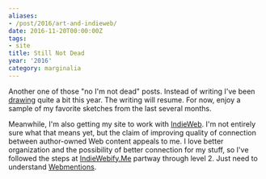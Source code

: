 ```yaml
---
aliases:
- /post/2016/art-and-indieweb/
date: 2016-11-20T00:00:00Z
tags:
- site
title: Still Not Dead
year: '2016'
category: marginalia
---
```

Another one of those "no I'm not dead" posts. Instead of writing I've been [drawing](/categories/drawing/)
quite a bit this year. The writing will resume. For now, enjoy a sample of my favorite sketches from the last
several months.
<!--more-->
[IndieWebify.Me]: https://indiewebify.me/
[IndieWeb]: https://indieweb.org/
[Webmentions]: https://github.com/converspace/webmention/blob/master/README.md

Meanwhile, I'm also getting my site to work with [IndieWeb][]. I'm not entirely sure what that means yet, but
the claim of improving quality of connection between author-owned Web content appeals to me. I love better
organization and the possibility of better connection for my stuff, so I've followed the steps at
[IndieWebify.Me][] partway through level 2. Just need to understand [Webmentions][].
